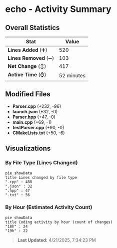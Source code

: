 # echo - Activity Summary 

## Overall Statistics

| Stat                   | Value                                                             |
| ---------------------- | ----------------------------------------------------------------- |
| **Lines Added** (➕)   | 520                                          |
| **Lines Removed** (➖) | 103                                        |
| **Net Change** (↕)    | 417                |
| **Active Time** (⌚)   | 52 minutes |


## Modified Files
- **Parser.cpp** (+232, -96)
- **launch.json** (+32, -0)
- **Parser.hpp** (+47, -0)
- **main.cpp** (+69, -1)
- **testParser.cpp** (+90, -0)
- **CMakeLists.txt** (+50, -6)

## Visualizations

### By File Type (Lines Changed)

```mermaid
pie showData
title Lines changed by file type
".cpp" : 488
".json" : 32
".hpp" : 47
".txt" : 56
```

### By Hour (Estimated Activity Count)

```mermaid
pie showData
title Coding activity by hour (count of changes)
"18h" : 24
"19h" : 22
```


> **Last Updated:** 4/21/2025, 7:34:23 PM